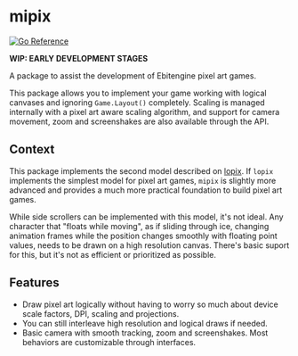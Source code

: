 # mipix

[![Go Reference](https://pkg.go.dev/badge/github.com/tinne26/mipix.svg)](https://pkg.go.dev/github.com/tinne26/mipix)

**WIP: EARLY DEVELOPMENT STAGES**

A package to assist the development of Ebitengine pixel art games.

This package allows you to implement your game working with logical canvases and ignoring `Game.Layout()` completely. Scaling is managed internally with a pixel art aware scaling algorithm, and support for camera movement, zoom and screenshakes are also available through the API.

## Context

This package implements the second model described on [lopix](https://github.com/tinne26/lopix). If `lopix` implements the simplest model for pixel art games, `mipix` is slightly more advanced and provides a much more practical foundation to build pixel art games.

While side scrollers can be implemented with this model, it's not ideal. Any character that "floats while moving", as if sliding through ice, changing animation frames while the position changes smoothly with floating point values, needs to be drawn on a high resolution canvas. There's basic suport for this, but it's not as efficient or prioritized as possible.

## Features

- Draw pixel art logically without having to worry so much about device scale factors, DPI, scaling and projections.
- You can still interleave high resolution and logical draws if needed.
- Basic camera with smooth tracking, zoom and screenshakes. Most behaviors are customizable through interfaces.
